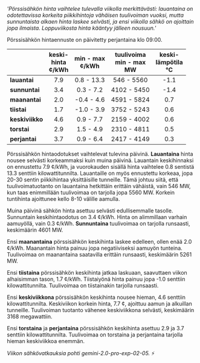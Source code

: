 *'Pörssisähkön hinta vaihtelee tulevalla viikolla merkittävästi: lauantaina on odotettavissa korkeita piikkihintoja vähäisen tuulivoiman vuoksi, mutta sunnuntaista alkaen hinta laskee selvästi, ja ensi viikolla sähkö on ajoittain jopa ilmaista. Loppuviikosta hinta kääntyy jälleen nousuun.'*


Pörssisähkön hintaennuste on päivitetty perjantaina klo 09:00.

|   | keski-<br>hinta<br>¢/kWh | min - max<br>¢/kWh | tuulivoima<br>min - max<br>MW | keski-<br>lämpötila<br>°C |
|:-------------|:----------------:|:----------------:|:-------------:|:-------------:|
| **lauantai**  | 7.9 | 0.8 - 13.3  | 546 - 5560  | -1.1 |
| **sunnuntai** | 3.4 | 0.3 - 7.2   | 4102 - 5450 | -1.4 |
| **maanantai** | 2.0 | -0.4 - 4.6  | 4591 - 5824 | 0.7  |
| **tiistai**   | 1.7 | -1.0 - 3.9  | 3752 - 5243 | 0.6  |
| **keskiviikko**| 4.6 | 0.9 - 7.7   | 2159 - 4002 | 0.6  |
| **torstai**   | 2.9 | 1.5 - 4.9   | 2310 - 4811 | 0.5  |
| **perjantai**  | 3.7 | 0.9 - 6.4   | 2417 - 4149 | 0.3  |

Pörssisähkön hintaodotukset vaihtelevat tulevina päivinä. **Lauantaina** hinta nousee selvästi korkeammaksi kuin muina päivinä. Lauantain keskihinnaksi on ennustettu 7.9 ¢/kWh, ja vuorokauden sisällä hinta vaihtelee 0.8 sentistä 13.3 senttiin kilowattitunnilta. Lauantaille on myös ennustettu korkeaa, jopa 20-30 sentin piikkihintaa yksittäisille tunneille. Tämä johtuu siitä, että tuulivoimatuotanto on lauantaina hetkittäin erittäin vähäistä, vain 546 MW, kun taas enimmillään tuulivoimaa on tarjolla jopa 5560 MW. Korkein tuntihinta ajoittunee kello 8-10 välille aamulla.

Muina päivinä sähkön hinta asettuu selvästi edullisemmalle tasolle. Sunnuntain keskihintaodotus on 3.4 ¢/kWh. Hinta on alimmillaan varhain aamuyöllä, vain 0.3 ¢/kWh. **Sunnuntaina** tuulivoimaa on tarjolla runsaasti, keskimäärin 4601 MW.

Ensi **maanantaina** pörssisähkön keskihinta laskee edelleen, ollen enää 2.0 ¢/kWh. Maanantain hinta painuu jopa negatiiviseksi aamuyön tunteina. Tuulivoimaa on maanantaina saatavilla erittäin runsaasti, keskimäärin 5261 MW.

Ensi **tiistaina** pörssisähkön keskihinta jatkaa laskuaan, saavuttaen viikon alhaisimman tason, 1.7 ¢/kWh. Tiistaiyönä hinta painuu jopa -1.0 senttiin kilowattitunnilta. Tuulivoimaa on tiistainakin tarjolla runsaasti.

Ensi **keskiviikkona** pörssisähkön keskihinta nousee hieman, 4.6 senttiin kilowattitunnilta. Keskiviikon korkein hinta, 7.7 ¢, ajoittuu aamun ja alkuillan tunneille. Tuulivoiman tuotanto vähenee keskiviikkona selvästi, keskimäärin 3168 megawattiin.

Ensi **torstaina** ja **perjantaina** pörssisähkön keskihinta asettuu 2.9 ja 3.7 senttiin kilowattitunnilta. Tuulivoimaa on torstaina ja perjantaina tarjolla hieman keskiviikkoa enemmän.

*Viikon sähkövatkauksia pohti gemini-2.0-pro-exp-02-05.* ⚡

